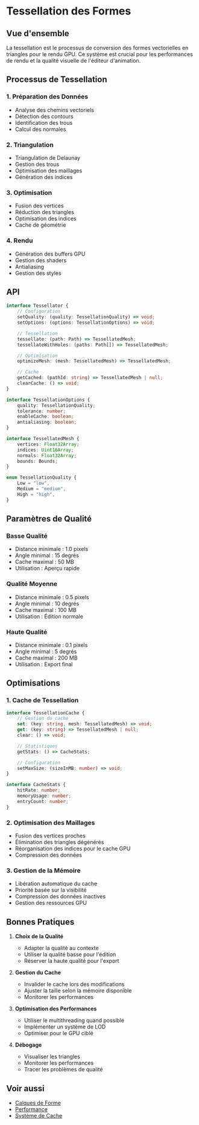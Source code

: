# Tessellation des Formes

## Vue d'ensemble

La tessellation est le processus de conversion des formes vectorielles en triangles pour le rendu GPU. Ce système est crucial pour les performances de rendu et la qualité visuelle de l'éditeur d'animation.

## Processus de Tessellation

### 1. Préparation des Données

-   Analyse des chemins vectoriels
-   Détection des contours
-   Identification des trous
-   Calcul des normales

### 2. Triangulation

-   Triangulation de Delaunay
-   Gestion des trous
-   Optimisation des maillages
-   Génération des indices

### 3. Optimisation

-   Fusion des vertices
-   Réduction des triangles
-   Optimisation des indices
-   Cache de géométrie

### 4. Rendu

-   Génération des buffers GPU
-   Gestion des shaders
-   Antialiasing
-   Gestion des styles

## API

```typescript
interface Tessellator {
	// Configuration
	setQuality: (quality: TessellationQuality) => void;
	setOptions: (options: TessellationOptions) => void;

	// Tessellation
	tessellate: (path: Path) => TessellatedMesh;
	tessellateWithHoles: (paths: Path[]) => TessellatedMesh;

	// Optimisation
	optimizeMesh: (mesh: TessellatedMesh) => TessellatedMesh;

	// Cache
	getCached: (pathId: string) => TessellatedMesh | null;
	clearCache: () => void;
}

interface TessellationOptions {
	quality: TessellationQuality;
	tolerance: number;
	enableCache: boolean;
	antialiasing: boolean;
}

interface TessellatedMesh {
	vertices: Float32Array;
	indices: Uint16Array;
	normals: Float32Array;
	bounds: Bounds;
}

enum TessellationQuality {
	Low = "low",
	Medium = "medium",
	High = "high",
}
```

## Paramètres de Qualité

### Basse Qualité

-   Distance minimale : 1.0 pixels
-   Angle minimal : 15 degrés
-   Cache maximal : 50 MB
-   Utilisation : Aperçu rapide

### Qualité Moyenne

-   Distance minimale : 0.5 pixels
-   Angle minimal : 10 degrés
-   Cache maximal : 100 MB
-   Utilisation : Édition normale

### Haute Qualité

-   Distance minimale : 0.1 pixels
-   Angle minimal : 5 degrés
-   Cache maximal : 200 MB
-   Utilisation : Export final

## Optimisations

### 1. Cache de Tessellation

```typescript
interface TessellationCache {
	// Gestion du cache
	set: (key: string, mesh: TessellatedMesh) => void;
	get: (key: string) => TessellatedMesh | null;
	clear: () => void;

	// Statistiques
	getStats: () => CacheStats;

	// Configuration
	setMaxSize: (sizeInMB: number) => void;
}

interface CacheStats {
	hitRate: number;
	memoryUsage: number;
	entryCount: number;
}
```

### 2. Optimisation des Maillages

-   Fusion des vertices proches
-   Élimination des triangles dégénérés
-   Réorganisation des indices pour le cache GPU
-   Compression des données

### 3. Gestion de la Mémoire

-   Libération automatique du cache
-   Priorité basée sur la visibilité
-   Compression des données inactives
-   Gestion des ressources GPU

## Bonnes Pratiques

1. **Choix de la Qualité**

    - Adapter la qualité au contexte
    - Utiliser la qualité basse pour l'édition
    - Réserver la haute qualité pour l'export

2. **Gestion du Cache**

    - Invalider le cache lors des modifications
    - Ajuster la taille selon la mémoire disponible
    - Monitorer les performances

3. **Optimisation des Performances**

    - Utiliser le multithreading quand possible
    - Implémenter un système de LOD
    - Optimiser pour le GPU ciblé

4. **Débogage**
    - Visualiser les triangles
    - Monitorer les performances
    - Tracer les problèmes de qualité

## Voir aussi

-   [Calques de Forme](./shape-layers.md)
-   [Performance](./performance.md)
-   [Système de Cache](./caching.md)
